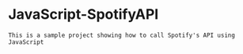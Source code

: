 # JavaScript-SpotifyAPI
`This is a sample project showing how to call Spotify's API using JavaScript`
